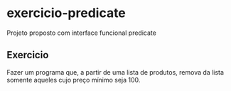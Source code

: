 # exercicio-predicate
Projeto proposto com interface funcional predicate
## Exercicio
Fazer um programa que, a partir de uma lista de produtos, remova da lista somente aqueles cujo preço mínimo seja 100.
